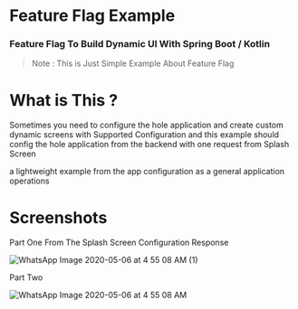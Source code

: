 # Feature Flag Example

### Feature Flag To Build Dynamic UI With Spring Boot / Kotlin

> Note : This is Just Simple Example About Feature Flag

# What is This ?

Sometimes you need to configure the hole application and create custom dynamic screens with Supported Configuration
and this example should config the hole application from the backend with one request from Splash Screen

a lightweight example from the app configuration as a general application operations


# Screenshots

Part One From The Splash Screen Configuration Response

![WhatsApp Image 2020-05-06 at 4 55 08 AM (1)](https://user-images.githubusercontent.com/29167110/81137331-58eb5a80-8f56-11ea-9f0f-306bae3f14d4.jpeg)

Part Two 

![WhatsApp Image 2020-05-06 at 4 55 08 AM](https://user-images.githubusercontent.com/29167110/81137361-73253880-8f56-11ea-9fe0-5e766c523033.jpeg)

